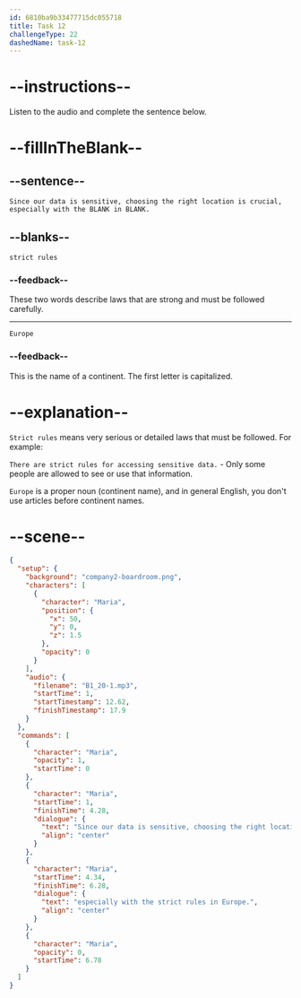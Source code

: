 ```yaml
---
id: 6810ba9b33477715dc055718
title: Task 12
challengeType: 22
dashedName: task-12
---
```


<!-- (Audio) Maria: Since our data is sensitive, choosing the right location is crucial, especially with the strict rules in Europe. -->

# --instructions--

Listen to the audio and complete the sentence below.

# --fillInTheBlank--

## --sentence--

`Since our data is sensitive, choosing the right location is crucial, especially with the BLANK in BLANK.`

## --blanks--

`strict rules`

### --feedback--

These two words describe laws that are strong and must be followed carefully.

---

`Europe`

### --feedback--

This is the name of a continent. The first letter is capitalized.

# --explanation--

`Strict rules` means very serious or detailed laws that must be followed. For example:

`There are strict rules for accessing sensitive data.` - Only some people are allowed to see or use that information.

`Europe` is a proper noun (continent name), and in general English, you don't use articles before continent names.

# --scene--

```json
{
  "setup": {
    "background": "company2-boardroom.png",
    "characters": [
      {
        "character": "Maria",
        "position": {
          "x": 50,
          "y": 0,
          "z": 1.5
        },
        "opacity": 0
      }
    ],
    "audio": {
      "filename": "B1_20-1.mp3",
      "startTime": 1,
      "startTimestamp": 12.62,
      "finishTimestamp": 17.9
    }
  },
  "commands": [
    {
      "character": "Maria",
      "opacity": 1,
      "startTime": 0
    },
    {
      "character": "Maria",
      "startTime": 1,
      "finishTime": 4.28,
      "dialogue": {
        "text": "Since our data is sensitive, choosing the right location is crucial,",
        "align": "center"
      }
    },
    {
      "character": "Maria",
      "startTime": 4.34,
      "finishTime": 6.28,
      "dialogue": {
        "text": "especially with the strict rules in Europe.",
        "align": "center"
      }
    },
    {
      "character": "Maria",
      "opacity": 0,
      "startTime": 6.78
    }
  ]
}
```
